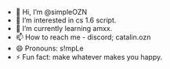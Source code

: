 - 👋 Hi, I’m @simpleOZN
- 👀 I’m interested in cs 1.6 script.
- 🌱 I’m currently learning amxx.
- 📫 How to reach me - discord; catalin.ozn
- 😄 Pronouns: s!mpLe
- ⚡ Fun fact: make whatever makes you happy.



